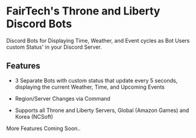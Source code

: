 # FairTech's Throne and Liberty Discord Bots
Discord Bots for Displaying Time, Weather, and Event cycles as Bot Users custom Status' in your Discord Server.

## Features
- 3 Separate Bots with custom status that update every 5 seconds, displaying the current Weather, Time, and Upcoming Events

- Region/Server Changes via Command

- Supports all Throne and Liberty Servers, Global (Amazon Games) and Korea (NCSoft)


More Features Coming Soon..
